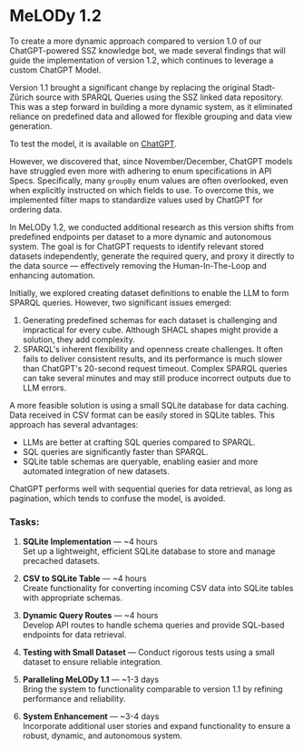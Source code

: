 # MeLODy 1.2

To create a more dynamic approach compared to version 1.0 of our ChatGPT-powered SSZ knowledge bot, we made several
findings that will guide the implementation of version 1.2, which continues to leverage a custom ChatGPT Model.

Version 1.1 brought a significant change by replacing the original Stadt-Zürich source with SPARQL Queries using the SSZ
linked data repository. This was a step forward in building a more dynamic system, as it eliminated reliance on
predefined data and allowed for flexible grouping and data view generation.

To test the model, it is available on [ChatGPT](https://chatgpt.com/g/g-67da7d40adb08191a37c61a815f7f9bd-melody-1-1).

However, we discovered that, since November/December, ChatGPT models have struggled even more with adhering to enum
specifications in API Specs. Specifically, many `groupBy` enum values are often overlooked, even when explicitly
instructed on which fields to use. To overcome this, we implemented filter maps to standardize values used by ChatGPT
for ordering data.

In MeLODy 1.2, we conducted additional research as this version shifts from predefined endpoints per dataset to a more
dynamic and autonomous system. The goal is for ChatGPT requests to identify relevant stored datasets independently,
generate the required query, and proxy it directly to the data source — effectively removing the Human-In-The-Loop and
enhancing automation.

Initially, we explored creating dataset definitions to enable the LLM to form SPARQL queries. However, two significant
issues emerged:

1. Generating predefined schemas for each dataset is challenging and impractical for every cube. Although SHACL shapes
   might provide a solution, they add complexity.
2. SPARQL's inherent flexibility and openness create challenges. It often fails to deliver consistent results, and its
   performance is much slower than ChatGPT's 20-second request timeout. Complex SPARQL queries can take several minutes
   and may still produce incorrect outputs due to LLM errors.

A more feasible solution is using a small SQLite database for data caching. Data received in CSV format can be easily
stored in SQLite tables. This approach has several advantages:

- LLMs are better at crafting SQL queries compared to SPARQL.
- SQL queries are significantly faster than SPARQL.
- SQLite table schemas are queryable, enabling easier and more automated integration of new datasets.

ChatGPT performs well with sequential queries for data retrieval, as long as pagination, which tends to confuse the
model, is avoided.

### Tasks:

1. **SQLite Implementation** — ~4 hours  
   Set up a lightweight, efficient SQLite database to store and manage precached datasets.

2. **CSV to SQLite Table** — ~4 hours  
   Create functionality for converting incoming CSV data into SQLite tables with appropriate schemas.

3. **Dynamic Query Routes** — ~4 hours  
   Develop API routes to handle schema queries and provide SQL-based endpoints for data retrieval.

4. **Testing with Small Dataset** — Conduct rigorous tests using a small dataset to ensure reliable integration.

5. **Paralleling MeLODy 1.1** — ~1-3 days  
   Bring the system to functionality comparable to version 1.1 by refining performance and reliability.

6. **System Enhancement** — ~3-4 days  
   Incorporate additional user stories and expand functionality to ensure a robust, dynamic, and autonomous system.